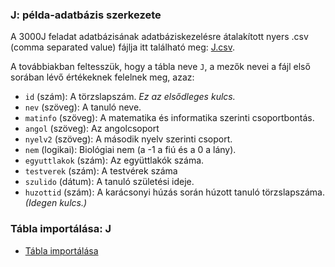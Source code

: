 ### J: példa-adatbázis szerkezete
A 3000J feladat adatbázisának adatbáziskezelésre átalakított nyers .csv (comma separated value) fájlja itt található meg: [J.csv](J.csv).

A továbbiakban feltesszük, hogy a tábla neve ``J``, a mezők nevei a fájl első sorában lévő értékeknek felelnek meg, azaz: 
- ``id`` (szám): A törzslapszám. *Ez az elsődleges kulcs.*
- ``nev`` (szöveg): A tanuló neve.
- ``matinfo`` (szöveg): A matematika és informatika szerinti csoportbontás.
- ``angol`` (szöveg): Az angolcsoport
- ``nyelv2`` (szöveg): A második nyelv szerinti csoport.
- ``nem`` (logikai): Biológiai nem (a -1 a fiú és a 0 a lány).
- ``egyuttlakok`` (szám): Az együttlakók száma. 
- ``testverek`` (szám): A testvérek száma
- ``szulido`` (dátum): A tanuló születési ideje.
- ``huzottid`` (szám): A karácsonyi húzás során húzott tanuló törzslapszáma. *(Idegen kulcs.)*

### Tábla importálása: J
- [Tábla importálása](../import/)